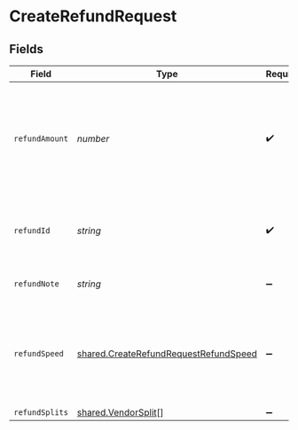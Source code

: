 # CreateRefundRequest


## Fields

| Field                                                                                               | Type                                                                                                | Required                                                                                            | Description                                                                                         |
| --------------------------------------------------------------------------------------------------- | --------------------------------------------------------------------------------------------------- | --------------------------------------------------------------------------------------------------- | --------------------------------------------------------------------------------------------------- |
| `refundAmount`                                                                                      | *number*                                                                                            | :heavy_check_mark:                                                                                  | Amount to be refunded. Should be lesser than or equal to the transaction amount. (Decimals allowed) |
| `refundId`                                                                                          | *string*                                                                                            | :heavy_check_mark:                                                                                  | An unique ID to associate the refund with. Provie alphanumeric values                               |
| `refundNote`                                                                                        | *string*                                                                                            | :heavy_minus_sign:                                                                                  | A refund note for your reference.                                                                   |
| `refundSpeed`                                                                                       | [shared.CreateRefundRequestRefundSpeed](../../models/shared/createrefundrequestrefundspeed.md)      | :heavy_minus_sign:                                                                                  | Speed at which the refund is processed. It's an optional field with default being STANDARD          |
| `refundSplits`                                                                                      | [shared.VendorSplit](../../models/shared/vendorsplit.md)[]                                          | :heavy_minus_sign:                                                                                  | N/A                                                                                                 |
